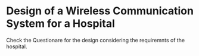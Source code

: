 # Design of a Wireless Communication System for a Hospital
Check the Questionare for the design considering the requiremnts of the hospital.
